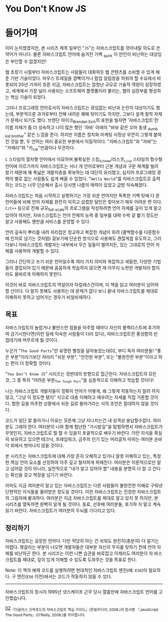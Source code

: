 # You Don't Know JS
# 들어가며

이미 눈치챘겠지만, 본 시리즈 제목 일부인 "`JS`"는 자바스크립트를 깎아내릴 의도로 쓴 약어가 아니다. 물론 자바스크립트 언어에 숨겨진 기벽 <sub>quirk</sub> 이 만인이 비난하는 대상임은 부인할 수 없겠지만!

웹 초장기 시절부터 자바스크립트는 사람들이 대화하듯 웹 콘텐츠를 소비할 수 있게 해준 기반 기술이었다. 마우스 트레일을 깜빡이거나 팝업 알림창을 띄워야 할 수요에서 비롯되어 20년 가까이 흐른 지금, 자바스크립트는 엄청난 규모로 기술적 역량이 성장하였고, 세계에서 가장 널리 사용되는 소프트웨어 플랫폼이라 불리는, 웹의 심장부를 형성하는 핵심 기술이 되었다.

그러나 프로그래밍 언어로서의 자바스크립트는 끊임없는 비난과 논란의 대상이기도 했는데, 부분적으론 과거로부터 전해 내려온 폐해 탓이기도 하지만, 그보다 설계 철학 자체가 문제시 되기도 했다. 브렌단 아이크<sub>Brendan Eich</sub>의 표현을 빌자면 '자바스크립트'란 이름 자체가 좀 더 성숙하고 나이 많은 형인 '자바' 아래의 "바보 같은 꼬마 동생 <sub>dumb kid brother</sub>" 같은 느낌을 준다. 하지만 이름은 정치와 마케팅 사정상 우연히 그렇게 붙여진 것일 뿐, 두 언어는 여러 중요한 부분에서 이질적이다. "자바스크립트"와 "자바"는 "카메라"와 "카<sub>car</sub>"만큼이나 무관하다.

`C` 스타일의 절차형 언어에서 미묘하며 불확실한 스킴<sub>`Scheme`</sub>/리스프<sub>`Lisp`</sub> 스타일의 함수형 언어에 이르기까지 자바스크립트는 서너 개 언어로부터 근본 개념과 구문 체계를 빌려 왔기 때문에 꽤 폭넓은 개발자층을 확보하는 데 대단히 유리했고, 심지어 프로그래밍 경력이 별로 없는 사람들도 쉽게 배울 수 있었다. "`Hello World`"를 자바스크립트로 출력하는 코드는 너무 단순해서 출시 당시엔 나름의 매력이 있었고 금방 익숙해졌다.
  
자바스크립트는 처음 시작하고 실행하기는 가장 쉬운 언어지만 독특한 기벽 탓에 다 른언어들에 비해 언어 자체를 완전히 익히고 섭렵한 달인은 찾아보기 매우 어려운 편 이다. `C/C++` 등으로 전체 규모<sub>full-scale</sub>의 프로그램을 작성하려면 언어 자체를 깊이 있게 알고 있어야 하지만, 자바스크립트는 언어 전체의 능력 중 일부를 대략 수박 겉 핥기 정도만 알고 사용해도 웬만큼 서비스를 운영할 수 있다.

언어 깊숙이 뿌리를 내려 자리잡은 정교하고 복잡한 개념이 외려 (콜백함수를 다른함수에 인자로 넘기는 것처럼) 겉보기에 단순한 방식으로 사용해도 괜찮게끔 유도하고, 그러다보니 자바스크립트 개발자는 내부에서 무슨 일들이 벌어지든, 있는 그대로의 언어 자체를 사용하여 개발할 수 있다.

그러나 간단하고 쓰기 쉬운 언어일수록 여러 가지 의미와 복잡하고 세밀한, 다양한 기법들이 결집되어 있기 때문에 꼼꼼하게 학습하지 않으면 제 아무리 노련한 개발자라 할지라도 올바르게 이해하지 못한다.

이것이 바로 자바스크립트의 역설이자 아킬레스건이며, 이 책을 읽고 여러분이 넘어야 할 산이다. 다 알지 못해도 사용하는 데 문제가 없다 보니 끝내 자바스크립트를 제대로 이해하지 못하고 넘어가는 경우가 비일비재하다.

## 목표

자바스크립트의 놀랍거나 불만스런 점들을 마주할 때마다 자신의 블랙리스트에 추가하여 금기시한다면(이런 일에 익숙한 사람들이 더러 있다), 자바스크립트란 풍성함의 빈 껍데기에 머무르게 될 것이다.

누군가 "`The Good Parts`"란 유명한 별칭을 달아놓았는데<a name="footnote1">02</a>, 부디 독자 여러분들! "좋은 부분"이라기보단 차라리 "쉬운 부분", "안전한 부분", 또는 "불완전한 부분"이라고 하는 편이 더 정확할 것이다.

"`You Don’t Know JS`" 시리즈는 정반대의 방향으로 접근한다. 자바스크립트의 모든 것, 그 중 특히 "어려운 부분<sub>`The Tough Part`</sub>"을 심층적으로 이해하고 학습할 것이다!

나는 자바스크립트 개발자들이 정확히 언어가 어떻게, 왜 그렇게 작동하는지 알려 하지 않고, "그냥 이 정도면 됐지" 식으로 대충 이해하고 때우려는 자세를 직접 거론할 것이다. 험한 길을 마주한 상황에서 쉬운 길로 돌아가라는 식의 조언은 절대하지 않을 것이다.

코드가 일단 잘 돌아가니 이유는 모른채 그냥 지나치는건 내 성격상 용납할수없다. 여러분도 그래야 한다. 여러분이 나와 함께 험난한 "가시밭길"을 탐험하면서 자바스크립트가 무엇인지, 자바스크립트로 뭘 할 수 있을지 포괄적으로 배우기 바란다. 이런 지식을 확실히 보유하고 있으면 테크닉, 프레임워크, 금주의 인기 있는 머리글자 따위는 여러분 손바닥 위에서 벗어나지 않을 것이다.

본 시리즈는 자바스크립트에 대해 가장 흔히 오해하고 있거나 잘못 이해하고 있는, 특정한 핵심 언어 요소를 선정하여 아주 깊고 철저하게 파헤친다. 여러분은 이론적으로만 알고 넘어갈 것이 아니라, 실전적으로 "내가 알고 있어야 할" 내용을 분명히 다 알 고 간다는 확신을 갖고 책장을 넘기기 바란다.

아마도 지금 여러분이 알고 있는 자바스크립트는 다른 사람들이 불완전한 이해로 구워낸 단편적인 지식들을 물려받은 정도일 것이다. 이런 자바스크립트는 진정한 자바스크립트의 그림자에 불과하다. 여러분은 지금 자바스크립트를 제대로 알고 있지 못 하지만, 본 시리즈를 열독하면 완벽히 알게 될 것이다. 동료, 선후배 여러분들, 포기하 지 말고 계속 읽기 바란다. 자바스크립트가 여러분의 두뇌를 기다리고 있다.

## 정리하기

자바스크립트는 굉장한 언어다. 다만 적당히 아는 건 쉬워도 완전히(충분히) 다 알기는 어렵다. 헷갈리는 부분이 나오면 개발자들은 대부분 자신의 무지를 탓하기 전에 언어 자체를 비난하곤 한다. 본 시리즈는 이런 나쁜 습관을 바로잡고 이제라도 여러분이 자 바스크립트를 제대로, 깊이 있게 이해할 수 있도록 도와주는 것을 목표로 한다.

Note: 이 책의 예제 코드를 실행하려면 현대적인 자바스크립트 엔진(예: `ES6`)이 필요하다. 구 엔진(`ES6` 이전)에서는 코드가 작동하지 않을 수 있다.

----

자바스크립트의 창시자.1995년 넷스케이프 근무 당시 열흘만에 자바스크립트 언어를 고안했습니다.

[02](footnote1)<sub>『더글라스 크락포드의 자바스크립트 핵심 가이드』(한빛미디어, 2008.)의 원서명 『JavaScript: The Good Parts』(O’Reilly, 2008.)를 의미합니다.</sub>